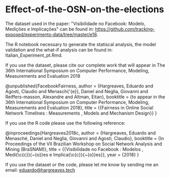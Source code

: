 # Effect-of-the-OSN-on-the-elections

The dataset used in the paper: "Visibilidade no Facebook: Modelo, Medições e Implicações" can be found in: 
https://github.com/tracking-exposed/experiments-data/tree/master/e18.

The R notebook necessary to generate the statiscal analysis, the model validation and the what-if analysis can be found in:
Italian_Experiment_pt.Rmd.

If you use the dataset, please cite our complete work that will appear in The 36th International Symposium on Computer Performance, 
Modeling, Measurements and Evaluation 2018

@unpublished{FacebookFairness,
author = {Hargreaves, Eduardo and Agosti, Claudio and Menasch{\'{e}}, Daniel and Neglia, Giovanni and Reiffers-masson, Alexandre and Altman, Eitan},
booktitle = {to appear in the 36th International Symposium on Computer Performance, Modeling, Measurements and Evaluation 2018},
title = {{Fairness in Online Social Network Timelines : Measurements , Models and Mechanism Design}}
}

If you use the R code please use the following reference:

@inproceedings{Hargreaves2018c,
author = {Hargreaves, Eduardo and Menasché, Daniel and Neglia, Giovanni and Agosti, Claudio},
booktitle = {In Proceedings of the VII Brazilian Workshop on Social Network Analysis and Mining (BraSNAM)},
title = {{Visibilidade no Facebook : Modelos , Medi{\c{c}}{\~{o}}es e Implica{\c{c}}{\~{o}}es}},
year = {2018}
}

If you use the dataset or the code, please let me know by sending me an email: eduardo@hargreaves.tech 
